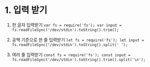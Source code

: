 # 1. 입력 받기
1) 한 글자 입력받기
```var fs = require('fs'); var input = fs.readFileSync('/dev/stdin').toString().trim();```

2) 공백 기준으로 한 줄 입력받기
```let fs = require('fs'); let input = fs.readFileSync('/dev/stdin').toString().split(' ');```

3) 여러 줄 입력받기
```const fs = require('fs'); const input = fs.readFileSync('/dev/stdin').toString().trim().split('\n');```


